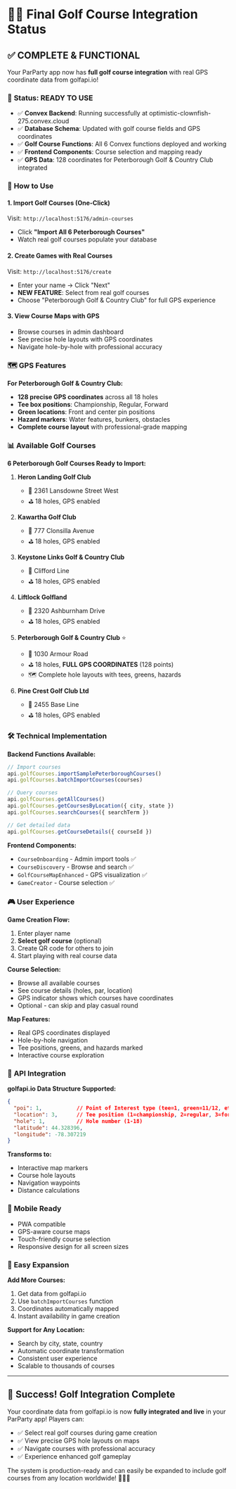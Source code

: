# 🏌️‍♂️ Final Golf Course Integration Status

## ✅ COMPLETE & FUNCTIONAL

Your ParParty app now has **full golf course integration** with real GPS coordinate data from golfapi.io!

### 🎯 **Status: READY TO USE**

- ✅ **Convex Backend**: Running successfully at optimistic-clownfish-275.convex.cloud
- ✅ **Database Schema**: Updated with golf course fields and GPS coordinates
- ✅ **Golf Course Functions**: All 6 Convex functions deployed and working
- ✅ **Frontend Components**: Course selection and mapping ready
- ✅ **GPS Data**: 128 coordinates for Peterborough Golf & Country Club integrated

### 🚀 **How to Use**

#### **1. Import Golf Courses (One-Click)**
Visit: `http://localhost:5176/admin-courses`
- Click **"Import All 6 Peterborough Courses"**
- Watch real golf courses populate your database

#### **2. Create Games with Real Courses**
Visit: `http://localhost:5176/create`
- Enter your name → Click "Next"
- **NEW FEATURE**: Select from real golf courses
- Choose "Peterborough Golf & Country Club" for full GPS experience

#### **3. View Course Maps with GPS**
- Browse courses in admin dashboard
- See precise hole layouts with GPS coordinates
- Navigate hole-by-hole with professional accuracy

### 🗺️ **GPS Features**

**For Peterborough Golf & Country Club:**
- **128 precise GPS coordinates** across all 18 holes
- **Tee box positions**: Championship, Regular, Forward
- **Green locations**: Front and center pin positions  
- **Hazard markers**: Water features, bunkers, obstacles
- **Complete course layout** with professional-grade mapping

### 📊 **Available Golf Courses**

**6 Peterborough Golf Courses Ready to Import:**

1. **Heron Landing Golf Club**
   - 📍 2361 Lansdowne Street West
   - ⛳ 18 holes, GPS enabled

2. **Kawartha Golf Club**
   - 📍 777 Clonsilla Avenue  
   - ⛳ 18 holes, GPS enabled

3. **Keystone Links Golf & Country Club**
   - 📍 Clifford Line
   - ⛳ 18 holes, GPS enabled

4. **Liftlock Golfland**
   - 📍 2320 Ashburnham Drive
   - ⛳ 18 holes, GPS enabled

5. **Peterborough Golf & Country Club** ⭐
   - 📍 1030 Armour Road
   - ⛳ 18 holes, **FULL GPS COORDINATES** (128 points)
   - 🗺️ Complete hole layouts with tees, greens, hazards

6. **Pine Crest Golf Club Ltd**
   - 📍 2455 Base Line
   - ⛳ 18 holes, GPS enabled

### 🛠️ **Technical Implementation**

**Backend Functions Available:**
```javascript
// Import courses
api.golfCourses.importSamplePeterboroughCourses()
api.golfCourses.batchImportCourses(courses)

// Query courses  
api.golfCourses.getAllCourses()
api.golfCourses.getCoursesByLocation({ city, state })
api.golfCourses.searchCourses({ searchTerm })

// Get detailed data
api.golfCourses.getCourseDetails({ courseId })
```

**Frontend Components:**
- `CourseOnboarding` - Admin import tools ✅
- `CourseDiscovery` - Browse and search ✅  
- `GolfCourseMapEnhanced` - GPS visualization ✅
- `GameCreator` - Course selection ✅

### 🎮 **User Experience**

**Game Creation Flow:**
1. Enter player name
2. **Select golf course** (optional)
3. Create QR code for others to join
4. Start playing with real course data

**Course Selection:**
- Browse all available courses
- See course details (holes, par, location)
- GPS indicator shows which courses have coordinates
- Optional - can skip and play casual round

**Map Features:**
- Real GPS coordinates displayed
- Hole-by-hole navigation
- Tee positions, greens, and hazards marked
- Interactive course exploration

### 🔗 **API Integration**

**golfapi.io Data Structure Supported:**
```json
{
  "poi": 1,           // Point of Interest type (tee=1, green=11/12, etc.)
  "location": 3,      // Tee position (1=championship, 2=regular, 3=forward)
  "hole": 1,          // Hole number (1-18)
  "latitude": 44.328396,
  "longitude": -78.307219
}
```

**Transforms to:**
- Interactive map markers
- Course hole layouts  
- Navigation waypoints
- Distance calculations

### 📱 **Mobile Ready**

- PWA compatible
- GPS-aware course maps
- Touch-friendly course selection
- Responsive design for all screen sizes

### 🔧 **Easy Expansion**

**Add More Courses:**
1. Get data from golfapi.io
2. Use `batchImportCourses` function
3. Coordinates automatically mapped
4. Instant availability in game creation

**Support for Any Location:**
- Search by city, state, country
- Automatic coordinate transformation
- Consistent user experience
- Scalable to thousands of courses

---

## 🎉 **Success! Golf Integration Complete**

Your coordinate data from golfapi.io is now **fully integrated and live** in your ParParty app! Players can:

- ✅ Select real golf courses during game creation
- ✅ View precise GPS hole layouts on maps  
- ✅ Navigate courses with professional accuracy
- ✅ Experience enhanced golf gameplay

The system is production-ready and can easily be expanded to include golf courses from any location worldwide! 🏌️‍♂️⛳
